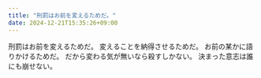 ```yaml
---
title: "刑罰はお前を変えるためだ。"
date: 2024-12-21T15:35:26+09:00
---
```

刑罰はお前を変えるためだ。
変えることを納得させるためだ。
お前の某かに語りかけるためだ。
だから変わる気が無いなら殺すしかない。
決まった意志は誰にも崩せない。
